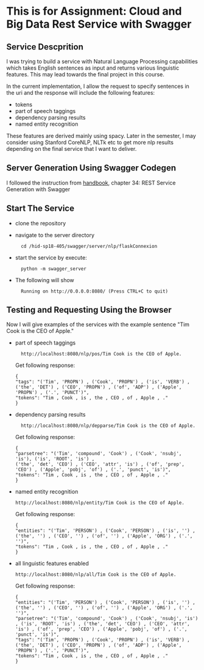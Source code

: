 # This is for Assignment: Cloud and Big Data Rest Service with Swagger

## Service Descprition

I was trying to build a service with Natural Language Processing
capabilities which takes English sentences as input and returns
various linguistic features. This may lead towards the final project
in this course.

In the current implementation, I allow the request to specify
sentences in the uri and the response will include the following
features:

* tokens
* part of speech taggings
* dependency parsing results
* named entity recognition
    
These features are derived mainly using spacy. Later in the semester,
I may consider using Stanford CoreNLP, NLTk etc to get more nlp
results depending on the final service that I want to deliver.

## Server Generation Using Swagger Codegen

I followed the instruction from
[handbook](https://drive.google.com/file/d/1Mdd_TJcbXurJYRpG2gKCVqWmbhvED2Mp/view),
chapter 34: REST Service Generation with Swagger

## Start The Service

* clone the repository
* navigate to the server directory 

        cd /hid-sp18-405/swagger/server/nlp/flaskConnexion

* start the service by execute:

        python -m swagger_server

* The following will show

        Running on http://0.0.0.0:8080/ (Press CTRL+C to quit)


## Testing and Requesting Using the Browser
Now I will give examples of the services with the example sentence "Tim Cook is the CEO of Apple."
* part of speech taggings

	    http://localhost:8080/nlp/pos/Tim Cook is the CEO of Apple.
	
	Get following response:
	```
	{
  "tags": "('Tim', 'PROPN') , ('Cook', 'PROPN') , ('is', 'VERB') ,
  ('the', 'DET') , ('CEO', 'PROPN') , ('of', 'ADP') , ('Apple', 'PROPN') , ('.', 'PUNCT')",
  "tokens": "Tim , Cook , is , the , CEO , of , Apple , ."
	}
	```
* dependency parsing results

	    http://localhost:8080/nlp/depparse/Tim Cook is the CEO of Apple.
	
	Get following response:
	```
	{
  "parsetree": "('Tim', 'compound', 'Cook') , ('Cook', 'nsubj', 'is'), ('is', 'ROOT', 'is') ,
  ('the', 'det', 'CEO') , ('CEO', 'attr', 'is') , ('of', 'prep', 'CEO') , ('Apple', 'pobj', 'of') , ('.', 'punct', 'is')",
  "tokens": "Tim , Cook , is , the , CEO , of , Apple , ."
	}
	```
* named entity recognition
	```
	http://localhost:8080/nlp/entity/Tim Cook is the CEO of Apple.
	```
	Get following response:
	```
	{
  "entities": "('Tim', 'PERSON') , ('Cook', 'PERSON') , ('is', '') , ('the', '') , ('CEO', '') , ('of', '') , ('Apple', 'ORG') , ('.', '')",
  "tokens": "Tim , Cook , is , the , CEO , of , Apple , ."
	}
	```
* all linguistic features enabled
    ```
	http://localhost:8080/nlp/all/Tim Cook is the CEO of Apple.
	```
	Get following response:
	```
	{
  "entities": "('Tim', 'PERSON') , ('Cook', 'PERSON') , ('is', '') , ('the', '') , ('CEO', '') , ('of', '') , ('Apple', 'ORG') , ('.', '')",
  "parsetree": "('Tim', 'compound', 'Cook') , ('Cook', 'nsubj', 'is') , ('is', 'ROOT', 'is') , ('the', 'det', 'CEO') , ('CEO', 'attr', 'is') , ('of', 'prep', 'CEO') , ('Apple', 'pobj', 'of') , ('.', 'punct', 'is')",
  "tags": "('Tim', 'PROPN') , ('Cook', 'PROPN') , ('is', 'VERB') , ('the', 'DET') , ('CEO', 'PROPN') , ('of', 'ADP') , ('Apple', 'PROPN') , ('.', 'PUNCT')",
  "tokens": "Tim , Cook , is , the , CEO , of , Apple , ."
	}
	```
